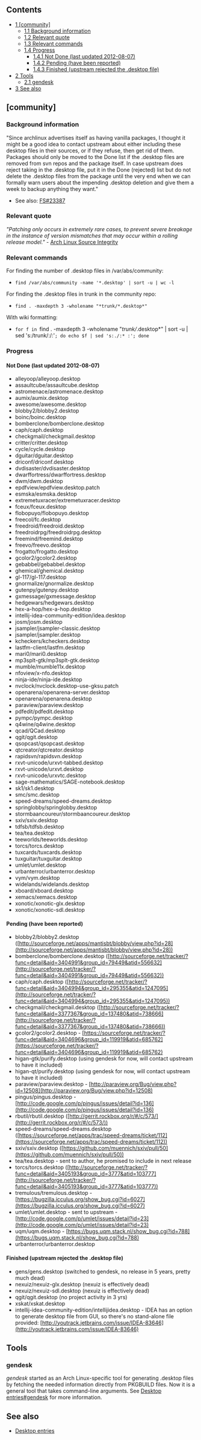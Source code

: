 ## Contents

*   [1 [community]](#.5Bcommunity.5D)
    *   [1.1 Background information](#Background_information)
    *   [1.2 Relevant quote](#Relevant_quote)
    *   [1.3 Relevant commands](#Relevant_commands)
    *   [1.4 Progress](#Progress)
        *   [1.4.1 Not Done (last updated 2012-08-07)](#Not_Done_.28last_updated_2012-08-07.29)
        *   [1.4.2 Pending (have been reported)](#Pending_.28have_been_reported.29)
        *   [1.4.3 Finished (upstream rejected the .desktop file)](#Finished_.28upstream_rejected_the_.desktop_file.29)
*   [2 Tools](#Tools)
    *   [2.1 gendesk](#gendesk)
*   [3 See also](#See_also)

## [community]

### Background information

"Since archlinux advertises itself as having vanilla packages, I thought it might be a good idea to contact upstream about either including these desktop files in their sources, or if they refuse, then get rid of them. Packages should only be moved to the Done list if the .desktop files are removed from svn repos and the package itself. In case upstream does reject taking in the .desktop file, put it in the Done (rejected) list but do not delete the .desktop files from the package until the very end when we can formally warn users about the impending .desktop deletion and give them a week to backup anything they want."

*   See also: [FS#23387](https://bugs.archlinux.org/task/23387)

### Relevant quote

*"Patching only occurs in extremely rare cases, to prevent severe breakage in the instance of version mismatches that may occur within a rolling release model."* - [Arch Linux Source Integrity](https://wiki.archlinux.org/index.php/Arch_Linux#Source_Integrity)

### Relevant commands

For finding the number of .desktop files in /var/abs/community:

*   `find /var/abs/community -name '*.desktop' | sort -u | wc -l`

For finding the .desktop files in trunk in the community repo:

*   `find . -maxdepth 3 -wholename "*trunk/*.desktop*"`

With wiki formatting:

*   `for f in `find . -maxdepth 3 -wholename "*trunk/*.desktop*" | sort -u | sed 's:/trunk/:/:'`; do echo $f | sed 's:./:* :'; done`

### Progress

#### Not Done (last updated 2012-08-07)

*   alleyoop/alleyoop.desktop
*   assaultcube/assaultcube.desktop
*   astromenace/astromenace.desktop
*   aumix/aumix.desktop
*   awesome/awesome.desktop
*   blobby2/blobby2.desktop
*   boinc/boinc.desktop
*   bomberclone/bomberclone.desktop
*   caph/caph.desktop
*   checkgmail/checkgmail.desktop
*   critter/critter.desktop
*   cycle/cycle.desktop
*   dguitar/dguitar.desktop
*   driconf/driconf.desktop
*   dvdisaster/dvdisaster.desktop
*   dwarffortress/dwarffortress.desktop
*   dwm/dwm.desktop
*   epdfview/epdfview.desktop.patch
*   esmska/esmska.desktop
*   extremetuxracer/extremetuxracer.desktop
*   fceux/fceux.desktop
*   flobopuyo/flobopuyo.desktop
*   freecol/fc.desktop
*   freedroid/freedroid.desktop
*   freedroidrpg/freedroidrpg.desktop
*   freemind/freemind.desktop
*   freevo/freevo.desktop
*   frogatto/frogatto.desktop
*   gcolor2/gcolor2.desktop
*   gebabbel/gebabbel.desktop
*   ghemical/ghemical.desktop
*   gl-117/gl-117.desktop
*   gnormalize/gnormalize.desktop
*   gutenpy/gutenpy.desktop
*   gxmessage/gxmessage.desktop
*   hedgewars/hedgewars.desktop
*   hex-a-hop/hex-a-hop.desktop
*   intellij-idea-community-edition/idea.desktop
*   josm/josm.desktop
*   jsampler/jsampler-classic.desktop
*   jsampler/jsampler.desktop
*   kcheckers/kcheckers.desktop
*   lastfm-client/lastfm.desktop
*   mari0/mari0.desktop
*   mp3splt-gtk/mp3splt-gtk.desktop
*   mumble/mumble11x.desktop
*   nfoview/x-nfo.desktop
*   ninja-ide/ninja-ide.desktop
*   nvclock/nvclock.desktop-use-gksu.patch
*   openarena/openarena-server.desktop
*   openarena/openarena.desktop
*   paraview/paraview.desktop
*   pdfedit/pdfedit.desktop
*   pympc/pympc.desktop
*   q4wine/q4wine.desktop
*   qcad/QCad.desktop
*   qgit/qgit.desktop
*   qsopcast/qsopcast.desktop
*   qtcreator/qtcreator.desktop
*   rapidsvn/rapidsvn.desktop
*   rxvt-unicode/urxvt-tabbed.desktop
*   rxvt-unicode/urxvt.desktop
*   rxvt-unicode/urxvtc.desktop
*   sage-mathematics/SAGE-notebook.desktop
*   sk1/sk1.desktop
*   smc/smc.desktop
*   speed-dreams/speed-dreams.desktop
*   springlobby/springlobby.desktop
*   stormbaancoureur/stormbaancoureur.desktop
*   sxiv/sxiv.desktop
*   tdfsb/tdfsb.desktop
*   tea/tea.desktop
*   teeworlds/teeworlds.desktop
*   torcs/torcs.desktop
*   tuxcards/tuxcards.desktop
*   tuxguitar/tuxguitar.desktop
*   umlet/umlet.desktop
*   urbanterror/urbanterror.desktop
*   vym/vym.desktop
*   widelands/widelands.desktop
*   xboard/xboard.desktop
*   xemacs/xemacs.desktop
*   xonotic/xonotic-glx.desktop
*   xonotic/xonotic-sdl.desktop

#### Pending (have been reported)

*   blobby2/blobby2.desktop ([http://sourceforge.net/apps/mantisbt/blobby/view.php?id=28](http://sourceforge.net/apps/mantisbt/blobby/view.php?id=28))
*   bomberclone/bomberclone.desktop ([http://sourceforge.net/tracker/?func=detail&aid=3404991&group_id=79449&atid=556632](http://sourceforge.net/tracker/?func=detail&aid=3404991&group_id=79449&atid=556632))
*   caph/caph.desktop ([http://sourceforge.net/tracker/?func=detail&aid=3404994&group_id=295355&atid=1247095](http://sourceforge.net/tracker/?func=detail&aid=3404994&group_id=295355&atid=1247095))
*   checkgmail/checkgmail.desktop ([http://sourceforge.net/tracker/?func=detail&aid=3377367&group_id=137480&atid=738666](http://sourceforge.net/tracker/?func=detail&aid=3377367&group_id=137480&atid=738666))
*   gcolor2/gcolor2.desktop - [https://sourceforge.net/tracker/?func=detail&aid=3404696&group_id=119919&atid=685762](https://sourceforge.net/tracker/?func=detail&aid=3404696&group_id=119919&atid=685762)
*   higan-gtk/purify.desktop (using gendesk for now, will contact upstream to have it included)
*   higan-qt/purify.desktop (using gendesk for now, will contact upstream to have it included)
*   paraview/paraview.desktop - [http://paraview.org/Bug/view.php?id=12508](http://paraview.org/Bug/view.php?id=12508)
*   pingus/pingus.desktop - [http://code.google.com/p/pingus/issues/detail?id=136](http://code.google.com/p/pingus/issues/detail?id=136)
*   rbutil/rbutil.desktop ([http://gerrit.rockbox.org/r/#/c/573/](http://gerrit.rockbox.org/r/#/c/573/))
*   speed-dreams/speed-dreams.desktop ([https://sourceforge.net/apps/trac/speed-dreams/ticket/112](https://sourceforge.net/apps/trac/speed-dreams/ticket/112))
*   sxiv/sxiv.desktop ([https://github.com/muennich/sxiv/pull/50](https://github.com/muennich/sxiv/pull/50))
*   tea/tea.desktop - sent to author, he promised to include in next release
*   torcs/torcs.desktop ([http://sourceforge.net/tracker/?func=detail&aid=3405193&group_id=3777&atid=103777](http://sourceforge.net/tracker/?func=detail&aid=3405193&group_id=3777&atid=103777))
*   tremulous/tremulous.desktop - [https://bugzilla.icculus.org/show_bug.cgi?id=6027](https://bugzilla.icculus.org/show_bug.cgi?id=6027)
*   umlet/umlet.desktop - sent to upstream - [http://code.google.com/p/umlet/issues/detail?id=23](http://code.google.com/p/umlet/issues/detail?id=23)
*   uqm/uqm.desktop - [https://bugs.uqm.stack.nl/show_bug.cgi?id=788](https://bugs.uqm.stack.nl/show_bug.cgi?id=788)
*   urbanterror/urbanterror.desktop

#### Finished (upstream rejected the .desktop file)

*   gens/gens.desktop (switched to gendesk, no release in 5 years, pretty much dead)
*   nexuiz/nexuiz-glx.desktop (nexuiz is effectively dead)
*   nexuiz/nexuiz-sdl.desktop (nexuiz is effectively dead)
*   qgit/qgit.desktop (no project activity in 3 yrs)
*   xskat/xskat.desktop
*   intellij-idea-community-edition/intellijidea.desktop - IDEA has an option to generate desktop file from GUI, so there's no stand-alone file provided: [http://youtrack.jetbrains.com/issue/IDEA-83646](http://youtrack.jetbrains.com/issue/IDEA-83646)

## Tools

### gendesk

*gendesk* started as an Arch Linux-specific tool for generating .desktop files by fetching the needed information directly from PKGBUILD files. Now it is a general tool that takes command-line arguments. See [Desktop entries#gendesk](/index.php/Desktop_entries#gendesk "Desktop entries") for more information.

## See also

*   [Desktop entries](/index.php/Desktop_entries "Desktop entries")